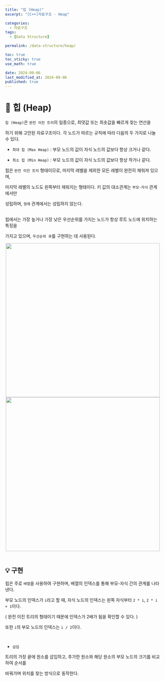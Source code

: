 ```yaml
---
title: "힙 (Heap)"
excerpt: "[C++]자료구조 - Heap"

categories:
  - 자료구조
tags:
  - [Data Structure]

permalink: /data-structure/heap/

toc: true
toc_sticky: true
use_math: true

date: 2024-09-06
last_modified_at: 2024-09-06
published: true
---
```


# 👑 힙 (Heap)

`힙 (Heap)`은 `완전 이진 트리`의 일종으로, 최댓값 또는 최솟값을 빠르게 찾는 연산을 <br>

하기 위해 고안된 자료구조이다. 각 노드가 따르는 규칙에 따라 다음의 두 가지로 나눌 수 있다. <br>

- `최대 힙 (Max Heap)` : 부모 노드의 값이 자식 노드의 값보다 항상 크거나 같다.

- `최소 힙 (Min Heap)` : 부모 노드의 값이 자식 노드의 값보다 항상 작거나 같다.

힙은 `완전 이진 트리` 형태이므로, 마지막 레벨을 제외한 모든 레벨이 완전히 채워져 있으며, <br>

마지막 레벨의 노드도 왼쪽부터 채워지는 형태이다. 키 값의 대소관계는 `부모-자식` 관계에서만 <br>

성립하며, `형제` 관계에서는 성립하지 않는다. <br><br>

힙에서는 가장 높거나 가장 낮은 우선순위를 가지는 노드가 항상 루트 노드에 위치하는 특징을 <br>

가지고 있으며, `우선순위 큐`를 구현하는 데 사용된다.

<center><img src="https://github.com/user-attachments/assets/bcdd7da0-198e-482c-b201-c4868579f245" width="500"></center>

<center><img src="https://github.com/user-attachments/assets/b294d8db-4a59-42b4-a332-11c2680922ae" width="500"></center>

<br>

## 💡 구현

힙은 주로 `배열`을 사용하여 구현하며, 배열의 인덱스를 통해 부모-자식 간의 관계를 나타낸다. <br>

부모 노드의 인덱스가 `i`라고 할 때, 자식 노드의 인덱스는 왼쪽 자식부터 `2 * i`, `2 * i + 1`이다. <br>

( 완전 이진 트리의 형태이기 때문에 인덱스가 2배가 됨을 확인할 수 있다. ) <br>

또한 `i`의 부모 노드의 인덱스는 `i / 2`이다.

<br>

- `삽입`

트리의 가장 끝에 원소를 삽입하고, 추가한 원소와 해당 원소의 부모 노드의 크기를 비교하여 순서를 <br>

바꿔가며 위치를 찾는 방식으로 동작한다.

```c++


```
